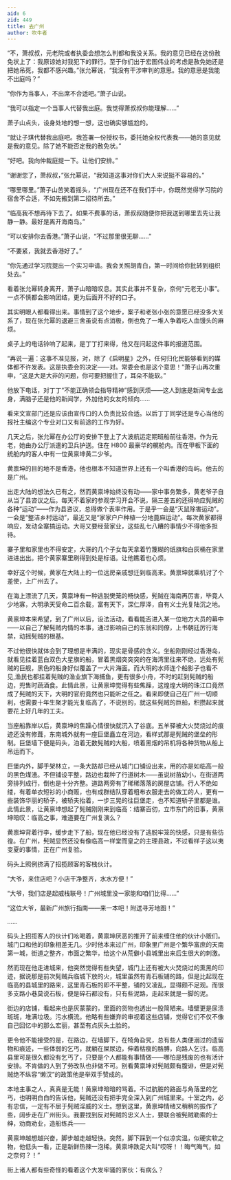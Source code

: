 ```yaml
---
aid: 6
zid: 449
title: 去广州
author: 吹牛者
---
```


“不，萧叔叔，元老院或者执委会想怎么判都和我没关系。我的意见已经在这份赦免状上了：我原谅她对我犯下的罪行。至于你们出于宏图伟业的考虑是赦免她还是把她吊死，我都不感兴趣。”张允幂说，“我没有干涉审判的意思。我的意思是我能不出庭吗？”

“你作为当事人，不出席不合适吧。”萧子山说。

“我可以指定一个当事人代替我出庭。我觉得萧叔叔你能理解……”

萧子山点头，设身处地的想一想，这也确实够尴尬的。

“就让子琪代替我出庭吧。我签署一份授权书，委托她全权代表我——她的意见就是我的意见。除了她不能否定我的赦免状。”

“好吧。我向仲裁庭提一下。让他们安排。”

“谢谢您了，萧叔叔，”张允幂说，“我知道这事对你们大人来说挺不容易的。”

“哪里哪里。”萧子山苦笑着摇头，“广州现在还不在我们手中，你既然觉得学习院的宿舍不合适，不如先搬到第二招待所去。”

“临高我不想再待下去了。如果不费事的话，萧叔叔随便你把我送到哪里去先让我静一静。最好是离开海南岛。”

“可以安排你去香港。”萧子山说，“不过那里很无聊……”

“不要紧，我就去香港好了。”

“你先通过学习院提出一个实习申请。我会关照胡青白，第一时间给你批转到组织处去。”

看着张允幂转身离开，萧子山暗暗叹息。其实此事并不复杂，奈何“元老无小事”。一点不慎都会影响团结，更为后面开不好的口子。

其实明眼人都看得出来。事情到了这个地步，案子和老张小张的意愿已经没多大关系了，现在张允幂的退避三舍虽说有点消极，倒也免了一堆人争着吃人血馒头的麻烦。

桌子上的电话铃响了起来，是丁丁打来得，他又在问起这件事的报道范围。

“再说一遍：这事不准见报，对，除了《启明星》之外，任何归化民能够看到的媒体都不许发表。这是执委会的决定——对。常委会也是这个意思！”萧子山再次重申，“这是大是大非的问题，你可要把握住了，耳朵不能软。”

他放下电话，对丁丁“不能正确领会指导精神”感到厌烦——这人到底是新闻专业出身，满脑子还是他的新闻学，外加他的女友的倾向……

看来文宣部门还是应该由宣传口的人负责比较合适。以后丁丁同学还是专心当他的报社主编这个专业对口又有前途的工作为好。

几天之后，张允幂在办公厅的安排下登上了大波航运定期班船前往香港。作为元老，她由办公厅派遣的卫兵护送。住在 H800 最豪华的艉舱内。而在甲板下面的统舱内的客人中有一位黄禀坤黄二少爷。

黄禀坤的目的地不是香港，他也根本不知道世界上还有一个叫香港的岛屿。他去的是广州。

出走大陆的想法久已有之，然而黄禀坤始终没有动——家中事务繁多，黄老爷子自从当了县咨议之后。每天不着家的参观学习开会不说，隔三差五的还得响应髡贼的各种“运动”——作为县咨议，总得做个表率作用。于是乎一会是“灭鼠除害运动”。一会是“整洁乡村运动”，最近又是“家家户户种植一分地蓖麻运动”。每次黄家都得响应，发动全寨搞运动。大哥又要经营家业，这些乱七八糟的事情少不得他多担待。

寨子里和家里也不得安定，大哥的几个子女每天拿着竹篾糊的纸旗和白灰桶在家里进进出出。把个黄家寨里刷得到处是标语。让他瞧着也心烦。

幸好这个时候，黄家在大陆上的一位远房亲戚想迁到临高来。黄禀坤就乘机讨了个差使，上广州去了。

在海上漂流了几天，黄禀坤有一种逃脱樊笼的畅快感，髡贼在海南再厉害，毕竟人少地寡，大明承天受命二百余载，富有天下，深仁厚泽，自有义士光复陆沉之地。

黄禀坤本来希望，到了广州以后，设法活动，看看能否进入某一位地方大员的幕中——以自己了解髡贼内情的本事，通过影响自己的东翁和同僚，上书朝廷厉行海禁，动摇髡贼的根基。

不过他很快就体会到了理想是丰满的，现实是骨感的含义。坐船刚刚经过香港岛，就看见挂着蓝白双色大星旗的船，冒着黑烟突突突的在海湾里往来不绝，远处有髡贼的巨舰，黑色的船身好似覆盖了一大片海面。而大明的水师连个船影子也看不见,渔民也都挂着髡贼的渔业旗下海捕鱼，更有很多小舟，不时的赶到髡贼的船边，兜售时蔬酒食。此情此景，让黄禀坤觉得有些焦躁，这煌煌大明的珠江口竟然成了髡贼的天下，大明的官府竟然也只能听之任之。看来即使自己在广州一切顺利，也需要十年生聚才能光复临高了，不说别的，就这些髡贼的巨船，积攒起来就要花上好几年的工夫。

当座船靠岸以后，黄禀坤的焦躁心情很快就沉入了谷底。五羊驿被大火焚烧过的痕迹还没有修葺，东南城外就有一座巨堡矗立在河边，看样式那是髡贼的堡垒的形制。巨堡墙下便是码头，泊着无数髡贼的大船，喷着黑烟的吊机将各种货物从船上吊运而下。

巨堡内外，脚手架林立，一条大路却已经从城门口铺设出来，用的亦是如临高一般的黑色煤渣。不但铺设平整，路边也栽种了行道树木——虽说树苗幼小，在街道两旁排列成行，倒也是十分齐整。道路两旁有了稀稀落落的房屋店铺。行人不绝如缕，有着单衣短衫的小商贩，也有成群结队穿着粗布衣服走去的做工的人，更有一些装饰华丽的轿子，被轿夫抬着，一步三晃的往巨堡走，也不知道轿子里都是谁。此情此景，让黄禀坤想起了髡贼刚刚来到临高：结寨百仞，立市东门的旧事，黄禀坤暗叹：临高之事，难道要在广州复演么？

黄禀坤背着行李，缓步走下了船，现在他已经没有了逃脱牢笼的快感，只是有些彷徨。在广州，髡贼显然还没有像临高一样堂而皇之的主理县政，不过看样子这以夷变夏的事情，正在广州复验。

码头上照例挤满了招揽顾客的客栈伙计。

“大爷，来住店吧？小店干净整齐，水水方便！”

“大爷，我们店是起威栈联号！广州城里没一家能和咱们比得……”

“这位大爷，最新广州旅行指南——来一本吧！附送寻芳地图！”

……

码头上招揽客人的伙计们吆喝着，黄禀坤厌恶的推开了前来缠住他的伙计小贩们。城门口和他的印象相差无几。少时他本来过广州，印象里广州是个繁华富庶的天南第一城，街道之整齐，市面之繁华，给这个从荒僻小县城里出来后生很大的刺激。

然而现在他走进城来，他突然觉得有些失望，城门上还有被大火焚烧过的熏黑的印迹，据说那是前次髡贼兵临城下放的火，城里虽然有青石板铺的路，但是比起现在临高的县城里的路来，这里青石板的即不平整，铺的又凌乱，显得颇不足观。而很多支路小巷莫说石板，便是碎石都没有，只有些泥路，走起来就是一脚的泥。

街边的店铺，看起来也是灰蒙蒙的，里面的货物也透出一股简陋来。墙壁更是尿渍斑斑，堆满垃圾。污水横流。他略有些嫌弃的审视着这些店铺，觉得它们不仅不像自己回忆中的那么宏丽，甚至有点灰头土脸的。

更令他不能接受的是，在路边，在墙脚下，在犄角旮旯，总有些人类便溺过的遗留物和痕迹，一些体弱的乞丐，就躺在屎尿边，伸着枯瘦的胳膊，向路人乞讨。临高县里可是很久都没有乞丐了，只要是个人都能有事情做——哪怕是残废的也有活计安排。不肯做的人到了劳改队也非做不可。别看黄禀坤对髡贼颇有腹诽，但是对髡贼绝不纵容“懒汉”的政策他是举双手赞成的。

本地主事之人，真真是无能！黄禀坤暗暗的骂着。不过肮脏的路面与角落里的乞丐，也明明白白的告诉他，髡贼还没有把手完全深入到广州城里来。十室之内，必有忠信，一定有不屈于髡贼淫威的义士。想到这里，黄禀坤情绪又稍稍的振作了些，阔步走在广州街头。我要找到反对髡贼的忠义人士，要联合被髡贼勒索的士绅，劝商劝业，造船练兵——

黄禀坤越想越兴奋，脚步越走越轻快。突然，脚下踩到一个似凉实温，似硬实软之物，他低头一看，正是新鲜热辣一泡稀。黄禀坤跌足大叫“哎呀！！晦气晦气，如之奈何？！”

街上诸人都有些奇怪的看着这个大发牢骚的家伙：有病么？
